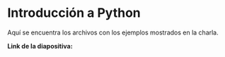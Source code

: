 # Introducción a Python

Aquí se encuentra los archivos con los ejemplos mostrados en la charla.

**Link de la diapositiva:**

